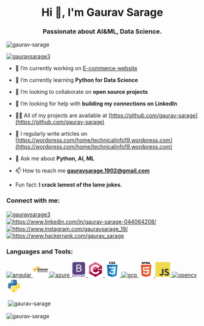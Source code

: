 <h1 align="center">Hi 👋, I'm Gaurav Sarage</h1>
<h3 align="center">Passionate about AI&ML, Data Science.</h3>

<p align="left"> <img src="https://komarev.com/ghpvc/?username=gaurav-sarage&label=Profile%20views&color=0e75b6&style=flat" alt="gaurav-sarage" /> </p>

<p align="left"> <a href="https://twitter.com/gauravsarage3" target="blank"><img src="https://img.shields.io/twitter/follow/gauravsarage3?logo=twitter&style=for-the-badge" alt="gauravsarage3" /></a> </p>

- 🔭 I’m currently working on [E-commerce-website](https://github.com/gaurav-sarage/E-commerce_website)

- 🌱 I’m currently learning **Python for Data Science**

- 👯 I’m looking to collaborate on **open source projects**

- 🤝 I’m looking for help with **building my connections on LinkedIn**

- 👨‍💻 All of my projects are available at [https://github.com/gaurav-sarage](https://github.com/gaurav-sarage)

- 📝 I regularly write articles on [https://wordpress.com/home/technicalinfo19.wordpress.com](https://wordpress.com/home/technicalinfo19.wordpress.com)

- 💬 Ask me about **Python, AI, ML**

- 📫 How to reach me **gauravsarage.1902@gmail.com**

- Fun fact: **I crack lamest of the lame jokes.**

<h3 align="left">Connect with me:</h3>
<p align="left">
<a href="https://twitter.com/gauravsarage3" target="blank"><img align="center" src="https://raw.githubusercontent.com/rahuldkjain/github-profile-readme-generator/master/src/images/icons/Social/twitter.svg" alt="gauravsarage3" height="30" width="40" /></a>
<a href="https://linkedin.com/in/https://www.linkedin.com/in/gaurav-sarage-044064208/" target="blank"><img align="center" src="https://raw.githubusercontent.com/rahuldkjain/github-profile-readme-generator/master/src/images/icons/Social/linked-in-alt.svg" alt="https://www.linkedin.com/in/gaurav-sarage-044064208/" height="30" width="40" /></a>
<a href="https://instagram.com/https://www.instagram.com/gauravsarage_19/" target="blank"><img align="center" src="https://raw.githubusercontent.com/rahuldkjain/github-profile-readme-generator/master/src/images/icons/Social/instagram.svg" alt="https://www.instagram.com/gauravsarage_19/" height="30" width="40" /></a>
<a href="https://www.hackerearth.com/https://www.hackerrank.com/gaurav_sarage" target="blank"><img align="center" src="https://raw.githubusercontent.com/rahuldkjain/github-profile-readme-generator/master/src/images/icons/Social/hackerearth.svg" alt="https://www.hackerrank.com/gaurav_sarage" height="30" width="40" /></a>
</p>

<h3 align="left">Languages and Tools:</h3>
<p align="left"> <a href="https://angular.io" target="_blank"> <img src="https://angular.io/assets/images/logos/angular/angular.svg" alt="angular" width="40" height="40"/> </a> <a href="https://aws.amazon.com" target="_blank"> <img src="https://raw.githubusercontent.com/devicons/devicon/master/icons/amazonwebservices/amazonwebservices-original-wordmark.svg" alt="aws" width="40" height="40"/> </a> <a href="https://azure.microsoft.com/en-in/" target="_blank"> <img src="https://www.vectorlogo.zone/logos/microsoft_azure/microsoft_azure-icon.svg" alt="azure" width="40" height="40"/> </a> <a href="https://getbootstrap.com" target="_blank"> <img src="https://raw.githubusercontent.com/devicons/devicon/master/icons/bootstrap/bootstrap-plain-wordmark.svg" alt="bootstrap" width="40" height="40"/> </a> <a href="https://www.w3schools.com/cpp/" target="_blank"> <img src="https://raw.githubusercontent.com/devicons/devicon/master/icons/cplusplus/cplusplus-original.svg" alt="cplusplus" width="40" height="40"/> </a> <a href="https://www.w3schools.com/css/" target="_blank"> <img src="https://raw.githubusercontent.com/devicons/devicon/master/icons/css3/css3-original-wordmark.svg" alt="css3" width="40" height="40"/> </a> <a href="https://cloud.google.com" target="_blank"> <img src="https://www.vectorlogo.zone/logos/google_cloud/google_cloud-icon.svg" alt="gcp" width="40" height="40"/> </a> <a href="https://www.w3.org/html/" target="_blank"> <img src="https://raw.githubusercontent.com/devicons/devicon/master/icons/html5/html5-original-wordmark.svg" alt="html5" width="40" height="40"/> </a> <a href="https://developer.mozilla.org/en-US/docs/Web/JavaScript" target="_blank"> <img src="https://raw.githubusercontent.com/devicons/devicon/master/icons/javascript/javascript-original.svg" alt="javascript" width="40" height="40"/> </a> <a href="https://opencv.org/" target="_blank"> <img src="https://www.vectorlogo.zone/logos/opencv/opencv-icon.svg" alt="opencv" width="40" height="40"/> </a> <a href="https://www.python.org" target="_blank"> <img src="https://raw.githubusercontent.com/devicons/devicon/master/icons/python/python-original.svg" alt="python" width="40" height="40"/> </a> </p>

<p>&nbsp;<img align="center" src="https://github-readme-stats.vercel.app/api?username=gaurav-sarage&show_icons=true&locale=en" alt="gaurav-sarage" /></p>

<p><img align="center" src="https://github-readme-streak-stats.herokuapp.com/?user=gaurav-sarage&" alt="gaurav-sarage" /></p>
